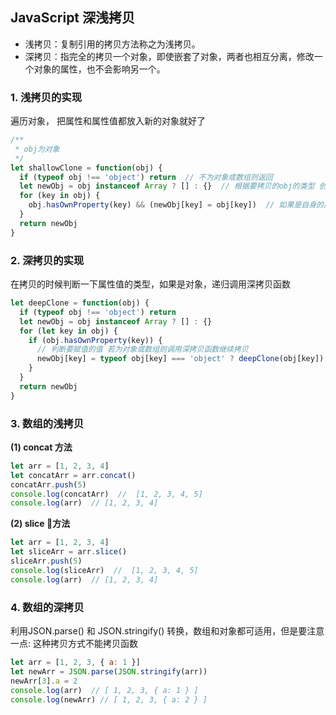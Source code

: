 ## JavaScript 深浅拷贝
- 浅拷贝：复制引用的拷贝方法称之为浅拷贝。
- 深拷贝：指完全的拷贝一个对象，即使嵌套了对象，两者也相互分离，修改一个对象的属性，也不会影响另一个。
### 1. 浅拷贝的实现
遍历对象， 把属性和属性值都放入新的对象就好了
  ``` JavaScript
  /**
   * obj为对象
   */
  let shallowClone = function(obj) {
    if (typeof obj !== 'object') return  // 不为对象或数组则返回
    let newObj = obj instanceof Array ? [] : {}  // 根据要拷贝的obj的类型 创建对应的类型
    for (key in obj) {
      obj.hasOwnProperty(key) && (newObj[key] = obj[key])  // 如果是自身的属性 就赋值给
    }
    return newObj
  }
  ```
### 2. 深拷贝的实现
在拷贝的时候判断一下属性值的类型，如果是对象，递归调用深拷贝函数
  ``` JavaScript
  let deepClone = function(obj) {
    if (typeof obj !== 'object') return
    let newObj = obj instanceof Array ? [] : {}
    for (let key in obj) {
      if (obj.hasOwnProperty(key)) {
        // 判断要赋值的值 若为对象或数组则调用深拷贝函数继续拷贝
        newObj[key] = typeof obj[key] === 'object' ? deepClone(obj[key]) : obj[key]
      }
    }
    return newObj
  }
  ```
### 3. 数组的浅拷贝
**(1) concat 方法**
  ``` JavaScript
  let arr = [1, 2, 3, 4]
  let concatArr = arr.concat()
  concatArr.push(5)
  console.log(concatArr)  //  [1, 2, 3, 4, 5]
  console.log(arr)  // [1, 2, 3, 4]
  ```
  **(2) slice 方法**
  ``` JavaScript
  let arr = [1, 2, 3, 4]
  let sliceArr = arr.slice()
  sliceArr.push(5)
  console.log(sliceArr)  //  [1, 2, 3, 4, 5]
  console.log(arr)  // [1, 2, 3, 4]
  ```
  ### 4. 数组的深拷贝
  利用JSON.parse() 和 JSON.stringify() 转换，数组和对象都可适用，但是要注意一点: 这种拷贝方式不能拷贝函数
  ``` JavaScript
  let arr = [1, 2, 3, { a: 1 }]
  let newArr = JSON.parse(JSON.stringify(arr))
  newArr[3].a = 2
  console.log(arr)  // [ 1, 2, 3, { a: 1 } ]
  console.log(newArr) // [ 1, 2, 3, { a: 2 } ]
  ```